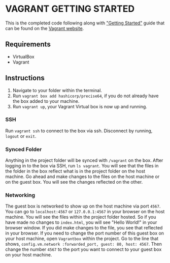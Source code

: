# VAGRANT GETTING STARTED
This is the completed code following along with ["Getting Started"](https://www.vagrantup.com/intro/getting-started/index.html) guide that can be found on the [Vagrant website](https://www.vagrantup.com/).

## Requirements
+ VirtualBox
+ Vagrant

## Instructions
1. Navigate to your folder within the terminal.
1. Run `vagrant box add hashicorp/precise64`, if you do not already have the box added to your machine.
1. Run `vagrant up`, your Vagrant Virtual box is now up and running.

### SSH
Run `vagrant ssh` to connect to the box via ssh. Disconnect by running, `logout` or `exit`.

### Synced Folder
Anything in the project folder will be synced with `/vagrant` on the box. After logging in to the box via SSH, run `ls vagrant`. You will see that the files in the folder in the box reflect what is in the project folder on the host machine. Go ahead and make changes to the files on the host machine or on the guest box. You will see the changes reflected on the other.

### Networking
The guest box is networked to show up on the host machine via port `4567`. You can go to `localhost:4567` or `127.0.0.1:4567` in your browser on the host machine. You will see the files within the project folder hosted. So if you have made no changes to `index.html`, you will see "Hello World!" in your browser window. If you did make changes to the file, you see that reflected in your browser. If you need to change the port number of this guest box on your host machine, open `Vagrantbox` within the project. Go to the line that shows, `config.vm.network :forwarded_port, guest: 80, host: 4567`. Then change the number `4567` to the port you want to connect to your guest box on your host machine.